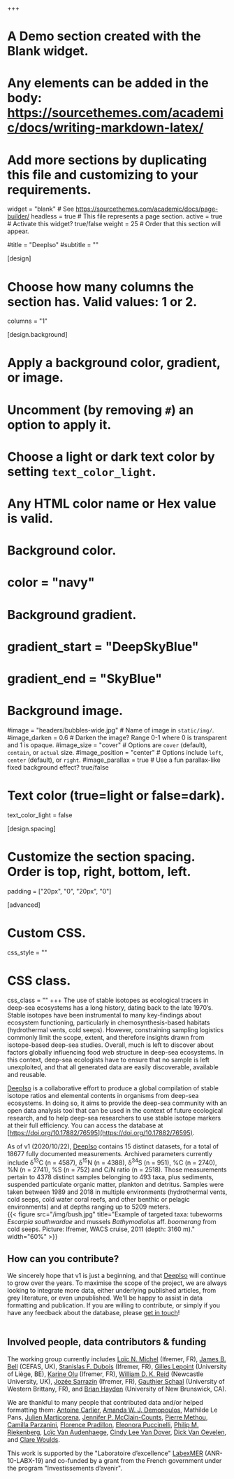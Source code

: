 +++
# A Demo section created with the Blank widget.
# Any elements can be added in the body: https://sourcethemes.com/academic/docs/writing-markdown-latex/
# Add more sections by duplicating this file and customizing to your requirements.

widget = "blank"  # See https://sourcethemes.com/academic/docs/page-builder/
headless = true  # This file represents a page section.
active = true  # Activate this widget? true/false
weight = 25  # Order that this section will appear.

#title = "DeepIso"
#subtitle = ""

[design]
  # Choose how many columns the section has. Valid values: 1 or 2.
  columns = "1"

[design.background]
  # Apply a background color, gradient, or image.
  #   Uncomment (by removing `#`) an option to apply it.
  #   Choose a light or dark text color by setting `text_color_light`.
  #   Any HTML color name or Hex value is valid.

  # Background color.
  # color = "navy"
  
  # Background gradient.
  # gradient_start = "DeepSkyBlue"
  # gradient_end = "SkyBlue"
  
  # Background image.
  #image = "headers/bubbles-wide.jpg"  # Name of image in `static/img/`.
  #image_darken = 0.6  # Darken the image? Range 0-1 where 0 is transparent and 1 is opaque.
  #image_size = "cover"  #  Options are `cover` (default), `contain`, or `actual` size.
  #image_position = "center"  # Options include `left`, `center` (default), or `right`.
  #image_parallax = true  # Use a fun parallax-like fixed background effect? true/false

  # Text color (true=light or false=dark).
  text_color_light = false

[design.spacing]
  # Customize the section spacing. Order is top, right, bottom, left.
  padding = ["20px", "0", "20px", "0"]

[advanced]
 # Custom CSS. 
 css_style = ""
 
 # CSS class.
 css_class = ""
+++
The use of stable isotopes as ecological tracers in deep-sea ecosystems has a long history, dating back to the late 1970’s. Stable isotopes have been instrumental to many key-findings about ecosystem functioning, particularly in chemosynthesis-based habitats (hydrothermal vents, cold seeps). However, constraining sampling logistics commonly limit the scope, extent, and therefore insights drawn from isotope-based deep-sea studies. Overall, much is left to discover about factors globally influencing food web structure in deep-sea ecosystems. In this context, deep-sea ecologists have to ensure that no sample is left unexploited, and that all generated data are easily discoverable, available and reusable.

[DeepIso](https://doi.org/10.17882/76595) is a collaborative effort to produce a global compilation of stable isotope ratios and elemental contents in organisms from deep-sea ecosystems. In doing so, it aims to provide the deep-sea community with an open data analysis tool that can be used in the context of future ecological research, and to help deep-sea researchers to use stable isotope markers at their full efficiency. You can access the database at [https://doi.org/10.17882/76595](https://doi.org/10.17882/76595).

As of v1 (2020/10/22), [DeepIso](https://doi.org/10.17882/76595) contains 15 distinct datasets, for a total of 18677 fully documented measurements. Archived parameters currently include δ<sup>13</sup>C (n = 4587), δ<sup>15</sup>N (n = 4388), δ<sup>34</sup>S (n = 951), %C (n = 2740), %N (n = 2741), %S (n = 752) and C/N ratio (n = 2518). Those measurements pertain to 4378 distinct samples belonging to 493 taxa, plus sediments, suspended particulate organic matter, plankton and detritus. Samples were taken between 1989 and 2018 in multiple environments (hydrothermal vents, cold seeps, cold water coral reefs, and other benthic or pelagic environments) and at depths ranging up to 5209 meters.
<br>
{{< figure src="/img/bush.jpg" title="Example of targeted taxa: tubeworms *Escarpia southwardae* and mussels *Bathymodiolus* aff. *boomerang* from cold seeps. Picture: Ifremer, WACS cruise, 2011 (depth: 3160 m)." width="60%" >}}
<br>



## How can you contribute?

We sincerely hope that v1 is just a beginning, and that [DeepIso](https://doi.org/10.17882/76595) will continue to grow over the years. To maximise the scope of the project, we are always looking to integrate more data, either underlying published articles, from grey literature, or even unpublished. We'll be happy to assist in data formatting and publication. If you are willing to contribute, or simply if you have any feedback about the database, please [get in touch](/#contact/)!
<br><br>

## Involved people, data contributors & funding

The working group currently includes [Loïc N. Michel](https://loicnmichel.com/) (Ifremer, FR), [James B. Bell](https://www.researchgate.net/profile/James_Bell6) (CEFAS, UK), [Stanislas F. Dubois](https://annuaire.ifremer.fr/cv/17078/en/) (Ifremer, FR),  [Gilles Lepoint](http://labos.ulg.ac.be/oceanologie/gilles-lepoint/) (University of Liège, BE), [Karine Olu](https://annuaire.ifremer.fr/cv/16458/en/) (Ifremer, FR), [William D. K. Reid](https://www.ncl.ac.uk/nes/staff/profile/williamreid.html#background) (Newcastle University, UK), [Jozée Sarrazin](https://annuaire.ifremer.fr/cv/16832/en/) (Ifremer, FR), [Gauthier Schaal](https://www-iuem.univ-brest.fr/lemar/equipe/schaal_gauthier/?lang=en) (University of Western Brittany, FR),  and [Brian Hayden](https://sites.google.com/view/brianhayden/home) (University of New Brunswick, CA).

We are thankful to many people that contributed data and/or helped formatting them: [Antoine Carlier](https://annuaire.ifremer.fr/cv/17417/en/), [Amanda W. J. Demopoulos](https://www.usgs.gov/staff-profiles/amanda-demopoulos), Mathilde Le Pans, [Julien Marticorena](https://www.researchgate.net/profile/Julien_Marticorena), [Jennifer P. McClain-Counts](https://www.usgs.gov/staff-profiles/jennifer-mcclain-counts), [Pierre Methou](https://www.researchgate.net/profile/Pierre_Methou), [Camilla Parzanini](https://www.researchgate.net/profile/Camilla_Parzanini), [Florence Pradillon](https://annuaire.ifremer.fr/cv/17471/en/), [Eleonora Puccinelli](http://eleonorapuccinelli-naturalview.com/), [Philip M. Riekenberg](https://www.researchgate.net/profile/Philip_Riekenberg), [Loïc Van Audenhaege](https://www.researchgate.net/profile/Loic_Van_Audenhaege), [Cindy Lee Van Dover](https://sites.nicholas.duke.edu/vandover/people/about/), [Dick Van Oevelen](https://www.nioz.nl/en/about/organisation/staff/dick-van-oevelen), and [Clare Woulds](https://environment.leeds.ac.uk/geography/staff/1122/dr-clare-woulds).

This work is supported by the "Laboratoire d’excellence" [LabexMER](https://www.labexmer.eu/en) (ANR-10-LABX-19) and co-funded by a grant from the French government under the program "Investissements d’avenir".
